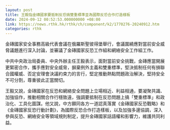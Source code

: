 ```yaml
---
layout: post
title: 王毅指金磚國家要抵制反恐搞雙重標準並為國際反恐合作打造樣板
date: 2024-09-12 00:52:53.000000000 +08:00
link: https://news.rthk.hk/rthk/ch/component/k2/1770276-20240912.htm
categories: rthk
---
```


金磚國家安全事務高級代表會議在俄羅斯聖彼得堡舉行，會議圍繞應對當前安全威脅議題進行深入討論，並審議了金磚國家反恐工作組和網絡安全工作組工作。

中共中央政治局委員、中央外辦主任王毅表示，面對當前安全挑戰，金磚應當開展更緊密合作，攜手應對安全威脅，摒棄例外主義和雙重標準，堅決抵制任何有損聯合國權威、否定安理會決議約束力的言行，堅定推動熱點問題政治解決，堅持安全不可分割，尊重彼此正當關切。

王毅又說，金磚國家在反恐和網絡安全問題上立場相近、利益相通，要凝聚共識、加強協作，推動相關合作行穩致遠，強調要抵制在反恐問題上搞「雙重標準」和政治化、工具化圖謀。他又說，中方願同各方一道認真落實《金磚國家反恐戰略》和《金磚國家反恐行動計劃》，為國際反恐合作打造樣板，以及加強多邊協調，深入參與反恐、網絡安全等領域規則制定，提升金磚國家話語權和影響力，維護共同利益。
